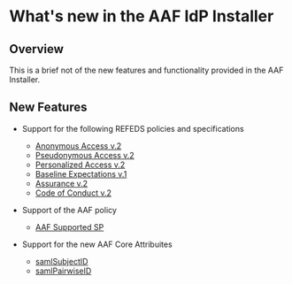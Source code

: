 # What's new in the AAF IdP Installer

## Overview
This is a brief not of the new features and functionality provided in the AAF Installer.

## New Features

* Support for the following REFEDS policies and specifications
  - [Anonymous Access v.2](https://refeds.org/category/anonymous)
  - [Pseudonymous Access v.2](https://refeds.org/category/pseudonymous)
  - [Personalized Access v.2](https://refeds.org/category/personalized)
  - [Baseline Expectations v.1](https://refeds.org/baseline-expectations)
  - [Assurance v.2](https://refeds.org/assurance)
  - [Code of Conduct v.2](https://refeds.org/category/code-of-conduct/v2)

* Support of the AAF policy
  - [AAF Supported SP](https://aaf.edu.au/category/aaf-supported-sp)
 
* Support for the new AAF Core Attribuites
  - [samlSubjectID](https://validator.aaf.edu.au/documentation/attributes/urn:oasis:names:tc:SAML:attribute:subject-id)
  - [samlPairwiseID](https://validator.aaf.edu.au/documentation/attributes/urn:oasis:names:tc:SAML:attribute:pairwise-id)
